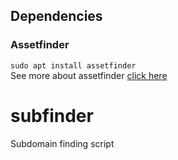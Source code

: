 ## Dependencies
### Assetfinder
`sudo apt install assetfinder` <br>
See more about assetfinder [click here](https://www.kali.org/tools/assetfinder/)
# subfinder
Subdomain finding script

